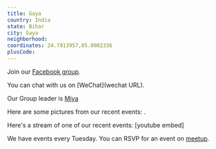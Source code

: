 ```yaml
---
title: Gaya
country: India
state: Bihar
city: Gaya
neighborhood: 
coordinates: 24.7913957,85.0002336
plusCode:
---
```

Join our [Facebook group](https://www.facebook.com/groups/freecodecamp.gaya/).

You can chat with us on [WeChat](wechat URL).

Our Group leader is [Miya](freecodecamp.org/miya)

Here are some pictures from our recent events:
![]().

Here's a stream of one of our recent events:
[youtube embed]

We have events every Tuesday. You can RSVP for an event on [meetup](meetupurl).
